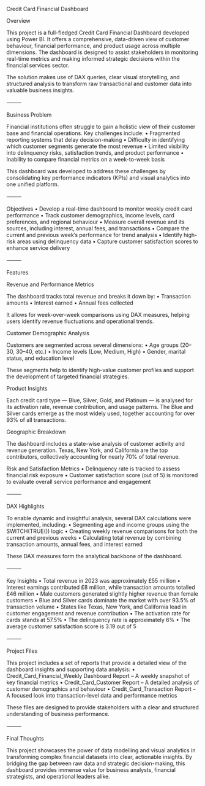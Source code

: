 Credit Card Financial Dashboard

Overview

This project is a full-fledged Credit Card Financial Dashboard developed using Power BI. It offers a comprehensive, data-driven view of customer behaviour, financial performance, and product usage across multiple dimensions. The dashboard is designed to assist stakeholders in monitoring real-time metrics and making informed strategic decisions within the financial services sector.

The solution makes use of DAX queries, clear visual storytelling, and structured analysis to transform raw transactional and customer data into valuable business insights.

⸻

Business Problem

Financial institutions often struggle to gain a holistic view of their customer base and financial operations. Key challenges include:
	•	Fragmented reporting systems that delay decision-making
	•	Difficulty in identifying which customer segments generate the most revenue
	•	Limited visibility into delinquency risks, satisfaction trends, and product performance
	•	Inability to compare financial metrics on a week-to-week basis

This dashboard was developed to address these challenges by consolidating key performance indicators (KPIs) and visual analytics into one unified platform.

⸻

Objectives
	•	Develop a real-time dashboard to monitor weekly credit card performance
	•	Track customer demographics, income levels, card preferences, and regional behaviour
	•	Measure overall revenue and its sources, including interest, annual fees, and transactions
	•	Compare the current and previous week’s performance for trend analysis
	•	Identify high-risk areas using delinquency data
	•	Capture customer satisfaction scores to enhance service delivery

⸻

Features

Revenue and Performance Metrics

The dashboard tracks total revenue and breaks it down by:
	•	Transaction amounts
	•	Interest earned
	•	Annual fees collected

It allows for week-over-week comparisons using DAX measures, helping users identify revenue fluctuations and operational trends.

Customer Demographic Analysis

Customers are segmented across several dimensions:
	•	Age groups (20–30, 30–40, etc.)
	•	Income levels (Low, Medium, High)
	•	Gender, marital status, and education level

These segments help to identify high-value customer profiles and support the development of targeted financial strategies.

Product Insights

Each credit card type — Blue, Silver, Gold, and Platinum — is analysed for its activation rate, revenue contribution, and usage patterns. The Blue and Silver cards emerge as the most widely used, together accounting for over 93% of all transactions.

Geographic Breakdown

The dashboard includes a state-wise analysis of customer activity and revenue generation. Texas, New York, and California are the top contributors, collectively accounting for nearly 70% of total revenue.

Risk and Satisfaction Metrics
	•	Delinquency rate is tracked to assess financial risk exposure
	•	Customer satisfaction score (out of 5) is monitored to evaluate overall service performance and engagement

⸻

DAX Highlights

To enable dynamic and insightful analysis, several DAX calculations were implemented, including:
	•	Segmenting age and income groups using the SWITCH(TRUE()) logic
	•	Creating weekly revenue comparisons for both the current and previous weeks
	•	Calculating total revenue by combining transaction amounts, annual fees, and interest earned

These DAX measures form the analytical backbone of the dashboard.

⸻

Key Insights
	•	Total revenue in 2023 was approximately £55 million
	•	Interest earnings contributed £8 million, while transaction amounts totalled £46 million
	•	Male customers generated slightly higher revenue than female customers
	•	Blue and Silver cards dominate the market with over 93.5% of transaction volume
	•	States like Texas, New York, and California lead in customer engagement and revenue contribution
	•	The activation rate for cards stands at 57.5%
	•	The delinquency rate is approximately 6%
	•	The average customer satisfaction score is 3.19 out of 5

⸻

Project Files

This project includes a set of reports that provide a detailed view of the dashboard insights and supporting data analysis:
	•	Credit_Card_Financial_Weekly Dashboard Report – A weekly snapshot of key financial metrics
	•	Credit_Card_Customer Report – A detailed analysis of customer demographics and behaviour
	•	Credit_Card_Transaction Report – A focused look into transaction-level data and performance metrics

These files are designed to provide stakeholders with a clear and structured understanding of business performance.

⸻

Final Thoughts

This project showcases the power of data modelling and visual analytics in transforming complex financial datasets into clear, actionable insights. By bridging the gap between raw data and strategic decision-making, this dashboard provides immense value for business analysts, financial strategists, and operational leaders alike.
